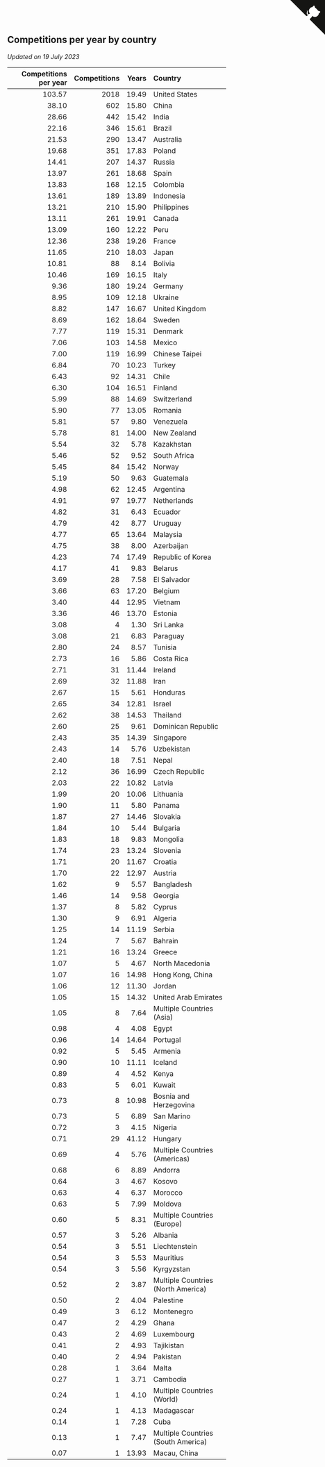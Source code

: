 ## Competitions per year by country

*Updated on 19 July 2023*

| Competitions per year | Competitions | Years | Country |
| ---: | ---: | ---: | :--- |
| 103.57 | 2018 | 19.49 | United States |
| 38.10 | 602 | 15.80 | China |
| 28.66 | 442 | 15.42 | India |
| 22.16 | 346 | 15.61 | Brazil |
| 21.53 | 290 | 13.47 | Australia |
| 19.68 | 351 | 17.83 | Poland |
| 14.41 | 207 | 14.37 | Russia |
| 13.97 | 261 | 18.68 | Spain |
| 13.83 | 168 | 12.15 | Colombia |
| 13.61 | 189 | 13.89 | Indonesia |
| 13.21 | 210 | 15.90 | Philippines |
| 13.11 | 261 | 19.91 | Canada |
| 13.09 | 160 | 12.22 | Peru |
| 12.36 | 238 | 19.26 | France |
| 11.65 | 210 | 18.03 | Japan |
| 10.81 | 88 | 8.14 | Bolivia |
| 10.46 | 169 | 16.15 | Italy |
| 9.36 | 180 | 19.24 | Germany |
| 8.95 | 109 | 12.18 | Ukraine |
| 8.82 | 147 | 16.67 | United Kingdom |
| 8.69 | 162 | 18.64 | Sweden |
| 7.77 | 119 | 15.31 | Denmark |
| 7.06 | 103 | 14.58 | Mexico |
| 7.00 | 119 | 16.99 | Chinese Taipei |
| 6.84 | 70 | 10.23 | Turkey |
| 6.43 | 92 | 14.31 | Chile |
| 6.30 | 104 | 16.51 | Finland |
| 5.99 | 88 | 14.69 | Switzerland |
| 5.90 | 77 | 13.05 | Romania |
| 5.81 | 57 | 9.80 | Venezuela |
| 5.78 | 81 | 14.00 | New Zealand |
| 5.54 | 32 | 5.78 | Kazakhstan |
| 5.46 | 52 | 9.52 | South Africa |
| 5.45 | 84 | 15.42 | Norway |
| 5.19 | 50 | 9.63 | Guatemala |
| 4.98 | 62 | 12.45 | Argentina |
| 4.91 | 97 | 19.77 | Netherlands |
| 4.82 | 31 | 6.43 | Ecuador |
| 4.79 | 42 | 8.77 | Uruguay |
| 4.77 | 65 | 13.64 | Malaysia |
| 4.75 | 38 | 8.00 | Azerbaijan |
| 4.23 | 74 | 17.49 | Republic of Korea |
| 4.17 | 41 | 9.83 | Belarus |
| 3.69 | 28 | 7.58 | El Salvador |
| 3.66 | 63 | 17.20 | Belgium |
| 3.40 | 44 | 12.95 | Vietnam |
| 3.36 | 46 | 13.70 | Estonia |
| 3.08 | 4 | 1.30 | Sri Lanka |
| 3.08 | 21 | 6.83 | Paraguay |
| 2.80 | 24 | 8.57 | Tunisia |
| 2.73 | 16 | 5.86 | Costa Rica |
| 2.71 | 31 | 11.44 | Ireland |
| 2.69 | 32 | 11.88 | Iran |
| 2.67 | 15 | 5.61 | Honduras |
| 2.65 | 34 | 12.81 | Israel |
| 2.62 | 38 | 14.53 | Thailand |
| 2.60 | 25 | 9.61 | Dominican Republic |
| 2.43 | 35 | 14.39 | Singapore |
| 2.43 | 14 | 5.76 | Uzbekistan |
| 2.40 | 18 | 7.51 | Nepal |
| 2.12 | 36 | 16.99 | Czech Republic |
| 2.03 | 22 | 10.82 | Latvia |
| 1.99 | 20 | 10.06 | Lithuania |
| 1.90 | 11 | 5.80 | Panama |
| 1.87 | 27 | 14.46 | Slovakia |
| 1.84 | 10 | 5.44 | Bulgaria |
| 1.83 | 18 | 9.83 | Mongolia |
| 1.74 | 23 | 13.24 | Slovenia |
| 1.71 | 20 | 11.67 | Croatia |
| 1.70 | 22 | 12.97 | Austria |
| 1.62 | 9 | 5.57 | Bangladesh |
| 1.46 | 14 | 9.58 | Georgia |
| 1.37 | 8 | 5.82 | Cyprus |
| 1.30 | 9 | 6.91 | Algeria |
| 1.25 | 14 | 11.19 | Serbia |
| 1.24 | 7 | 5.67 | Bahrain |
| 1.21 | 16 | 13.24 | Greece |
| 1.07 | 5 | 4.67 | North Macedonia |
| 1.07 | 16 | 14.98 | Hong Kong, China |
| 1.06 | 12 | 11.30 | Jordan |
| 1.05 | 15 | 14.32 | United Arab Emirates |
| 1.05 | 8 | 7.64 | Multiple Countries (Asia) |
| 0.98 | 4 | 4.08 | Egypt |
| 0.96 | 14 | 14.64 | Portugal |
| 0.92 | 5 | 5.45 | Armenia |
| 0.90 | 10 | 11.11 | Iceland |
| 0.89 | 4 | 4.52 | Kenya |
| 0.83 | 5 | 6.01 | Kuwait |
| 0.73 | 8 | 10.98 | Bosnia and Herzegovina |
| 0.73 | 5 | 6.89 | San Marino |
| 0.72 | 3 | 4.15 | Nigeria |
| 0.71 | 29 | 41.12 | Hungary |
| 0.69 | 4 | 5.76 | Multiple Countries (Americas) |
| 0.68 | 6 | 8.89 | Andorra |
| 0.64 | 3 | 4.67 | Kosovo |
| 0.63 | 4 | 6.37 | Morocco |
| 0.63 | 5 | 7.99 | Moldova |
| 0.60 | 5 | 8.31 | Multiple Countries (Europe) |
| 0.57 | 3 | 5.26 | Albania |
| 0.54 | 3 | 5.51 | Liechtenstein |
| 0.54 | 3 | 5.53 | Mauritius |
| 0.54 | 3 | 5.56 | Kyrgyzstan |
| 0.52 | 2 | 3.87 | Multiple Countries (North America) |
| 0.50 | 2 | 4.04 | Palestine |
| 0.49 | 3 | 6.12 | Montenegro |
| 0.47 | 2 | 4.29 | Ghana |
| 0.43 | 2 | 4.69 | Luxembourg |
| 0.41 | 2 | 4.93 | Tajikistan |
| 0.40 | 2 | 4.94 | Pakistan |
| 0.28 | 1 | 3.64 | Malta |
| 0.27 | 1 | 3.71 | Cambodia |
| 0.24 | 1 | 4.10 | Multiple Countries (World) |
| 0.24 | 1 | 4.13 | Madagascar |
| 0.14 | 1 | 7.28 | Cuba |
| 0.13 | 1 | 7.47 | Multiple Countries (South America) |
| 0.07 | 1 | 13.93 | Macau, China |


<a href="https://github.com/jonatanklosko/wca_statistics" class="github-corner" aria-label="View source on Github"><svg width="80" height="80" viewBox="0 0 250 250" style="fill:#151513; color:#fff; position: absolute; top: 0; border: 0; right: 0;" aria-hidden="true"><path d="M0,0 L115,115 L130,115 L142,142 L250,250 L250,0 Z"></path><path d="M128.3,109.0 C113.8,99.7 119.0,89.6 119.0,89.6 C122.0,82.7 120.5,78.6 120.5,78.6 C119.2,72.0 123.4,76.3 123.4,76.3 C127.3,80.9 125.5,87.3 125.5,87.3 C122.9,97.6 130.6,101.9 134.4,103.2" fill="currentColor" style="transform-origin: 130px 106px;" class="octo-arm"></path><path d="M115.0,115.0 C114.9,115.1 118.7,116.5 119.8,115.4 L133.7,101.6 C136.9,99.2 139.9,98.4 142.2,98.6 C133.8,88.0 127.5,74.4 143.8,58.0 C148.5,53.4 154.0,51.2 159.7,51.0 C160.3,49.4 163.2,43.6 171.4,40.1 C171.4,40.1 176.1,42.5 178.8,56.2 C183.1,58.6 187.2,61.8 190.9,65.4 C194.5,69.0 197.7,73.2 200.1,77.6 C213.8,80.2 216.3,84.9 216.3,84.9 C212.7,93.1 206.9,96.0 205.4,96.6 C205.1,102.4 203.0,107.8 198.3,112.5 C181.9,128.9 168.3,122.5 157.7,114.1 C157.9,116.9 156.7,120.9 152.7,124.9 L141.0,136.5 C139.8,137.7 141.6,141.9 141.8,141.8 Z" fill="currentColor" class="octo-body"></path></svg></a><style>.github-corner:hover .octo-arm{animation:octocat-wave 560ms ease-in-out}@keyframes octocat-wave{0%,100%{transform:rotate(0)}20%,60%{transform:rotate(-25deg)}40%,80%{transform:rotate(10deg)}}@media (max-width:500px){.github-corner:hover .octo-arm{animation:none}.github-corner .octo-arm{animation:octocat-wave 560ms ease-in-out}}</style>
